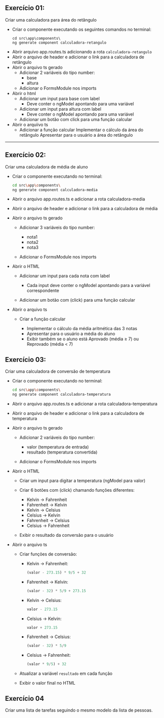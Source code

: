 ## Exercício 01:


Criar uma calculadora para área do retângulo
- Criar o componente executando os seguintes comandos no terminal:
    ```
    cd src\app\components\
    ng generate component calculadora-retangulo
    ```
- Abrir arquivo app.routes.ts adicionando a rota `calculadora-retangulo`
- Abrir o arquivo de header e adicionar o link para a calculadora de retângulo
- Abrir o arquivo ts gerado
    - Adicionar 2 variáveis do tipo number:
        - base
        - altura
    - Adicionar o FormsModule nos imports
- Abrir o html
    - Adicionar um input para base com label
        - Deve conter o ngModel apontando para uma variável
    - Adicionar um input para altura com label
        - Deve conter o ngModel apontando para uma variável
    - Adicionar um botão com click para uma função calcular
- Abrir o arquiivo ts
    - Adicionar a função calcular
        Implementar o cálculo da área do retângulo
        Apresentar para o usuário a área do retângulo

---

## Exercício 02:

Criar uma calculadora de média de aluno

* Criar o componente executando no terminal:

  ```bash
  cd src\app\components\
  ng generate component calculadora-media
  ```
* Abrir o arquivo app.routes.ts e adicionar a rota calculadora-media
* Abrir o arquivo de header e adicionar o link para a calculadora de média
* Abrir o arquivo ts gerado

  * Adicionar 3 variáveis do tipo number:

    * nota1
    * nota2
    * nota3
  * Adicionar o FormsModule nos imports
* Abrir o HTML

  * Adicionar um input para cada nota com label

    * Cada input deve conter o ngModel apontando para a variável correspondente
  * Adicionar um botão com (click) para uma função calcular
* Abrir o arquivo ts

  * Criar a função calcular

    * Implementar o cálculo da média aritmética das 3 notas
    * Apresentar para o usuário a média do aluno
    * Exibir também se o aluno está Aprovado (média ≥ 7) ou Reprovado (média < 7)

## Exercício 03:

Criar uma calculadora de conversão de temperatura

* Criar o componente executando no terminal:

  ```bash
  cd src\app\components\
  ng generate component calculadora-temperatura
  ```
* Abrir o arquivo app.routes.ts e adicionar a rota calculadora-temperatura
* Abrir o arquivo de header e adicionar o link para a calculadora de temperatura
* Abrir o arquivo ts gerado

  * Adicionar 2 variáveis do tipo number:

    * valor (temperatura de entrada)
    * resultado (temperatura convertida)
  * Adicionar o FormsModule nos imports
* Abrir o HTML

  * Criar um input para digitar a temperatura (ngModel para valor)
  * Criar 6 botões com (click) chamando funções diferentes:

    * Kelvin → Fahrenheit
    * Fahrenheit → Kelvin
    * Kelvin → Celsius
    * Celsius → Kelvin
    * Fahrenheit → Celsius
    * Celsius → Fahrenheit
  * Exibir o resultado da conversão para o usuário
* Abrir o arquivo ts

  * Criar funções de conversão:

    * Kelvin → Fahrenheit:

      ```typescript
      (valor - 273.15) * 9/5 + 32
      ```
    * Fahrenheit → Kelvin:

      ```typescript
      (valor - 32) * 5/9 + 273.15
      ```
    * Kelvin → Celsius:

      ```typescript
      valor - 273.15
      ```
    * Celsius → Kelvin:

      ```typescript
      valor + 273.15
      ```
    * Fahrenheit → Celsius:

      ```typescript
      (valor - 32) * 5/9
      ```
    * Celsius → Fahrenheit:

      ```typescript
      (valor * 9/5) + 32
      ```
  * Atualizar a variável `resultado` em cada função
  * Exibir o valor final no HTML

## Exercício 04

Criar uma lista de tarefas seguindo o mesmo modelo da lista de pessoas.
